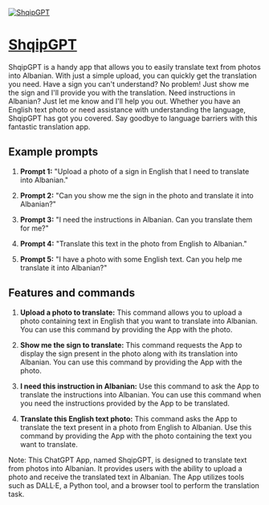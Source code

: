 [![ShqipGPT](https://files.oaiusercontent.com/file-qNKG0e3P40wzddL9w9FonNmf?se=2123-10-17T00%3A44%3A55Z&sp=r&sv=2021-08-06&sr=b&rscc=max-age%3D31536000%2C%20immutable&rscd=attachment%3B%20filename%3D3e458d4f-48de-4c29-a381-92e9844e3595.png&sig=trInQwMEvCM4EspHUKSQr%2BhjGwfsjm/HlxR49cCzQlE%3D)](https://chat.openai.com/g/g-FEFCua12A-shqipgpt)

# [ShqipGPT](https://chat.openai.com/g/g-FEFCua12A-shqipgpt)

ShqipGPT is a handy app that allows you to easily translate text from photos into Albanian. With just a simple upload, you can quickly get the translation you need. Have a sign you can't understand? No problem! Just show me the sign and I'll provide you with the translation. Need instructions in Albanian? Just let me know and I'll help you out. Whether you have an English text photo or need assistance with understanding the language, ShqipGPT has got you covered. Say goodbye to language barriers with this fantastic translation app.

## Example prompts

1. **Prompt 1:** "Upload a photo of a sign in English that I need to translate into Albanian."

2. **Prompt 2:** "Can you show me the sign in the photo and translate it into Albanian?"

3. **Prompt 3:** "I need the instructions in Albanian. Can you translate them for me?"

4. **Prompt 4:** "Translate this text in the photo from English to Albanian."

5. **Prompt 5:** "I have a photo with some English text. Can you help me translate it into Albanian?"

## Features and commands

1. **Upload a photo to translate:** This command allows you to upload a photo containing text in English that you want to translate into Albanian. You can use this command by providing the App with the photo.

2. **Show me the sign to translate:** This command requests the App to display the sign present in the photo along with its translation into Albanian. You can use this command by providing the App with the photo.

3. **I need this instruction in Albanian:** Use this command to ask the App to translate the instructions into Albanian. You can use this command when you need the instructions provided by the App to be translated.

4. **Translate this English text photo:** This command asks the App to translate the text present in a photo from English to Albanian. Use this command by providing the App with the photo containing the text you want to translate.

Note: This ChatGPT App, named ShqipGPT, is designed to translate text from photos into Albanian. It provides users with the ability to upload a photo and receive the translated text in Albanian. The App utilizes tools such as DALL·E, a Python tool, and a browser tool to perform the translation task.